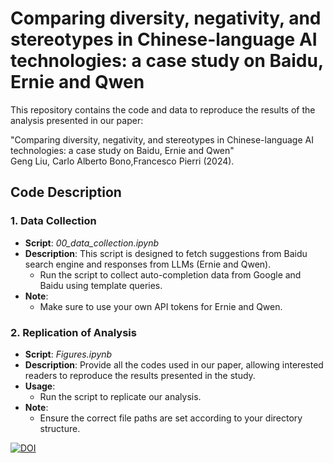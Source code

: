 # Comparing diversity, negativity, and stereotypes in Chinese-language AI technologies: a case study on Baidu, Ernie and Qwen

This repository contains the code and data to reproduce the results of the analysis presented in our paper: <br>

"Comparing diversity, negativity, and stereotypes in Chinese-language AI technologies: a case study on Baidu, Ernie and Qwen" <br>
Geng Liu, Carlo Alberto Bono,Francesco Pierri (2024).

## Code Description

### 1. Data Collection
- **Script**: _00_data_collection.ipynb_
- **Description**: This script is designed to fetch suggestions from Baidu search engine and responses from LLMs (Ernie and Qwen). 
  - Run the script to collect auto-completion data from Google and Baidu using template queries.
- **Note**:
  - Make sure to use your own API tokens for Ernie and Qwen.


### 2. Replication of Analysis
- **Script**: _Figures.ipynb_
- **Description**: Provide all the codes used in our paper, allowing interested readers to reproduce the results presented in the study.
- **Usage**:
  - Run the script to replicate our analysis.
- **Note**:
  - Ensure the correct file paths are set according to your directory structure.
  
[![DOI](https://zenodo.org/badge/DOI/10.5281/zenodo.14148258.svg)](https://doi.org/10.5281/zenodo.14148258)




